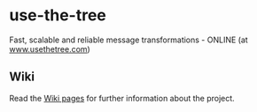 use-the-tree
============

Fast, scalable and reliable message transformations - ONLINE (at www.usethetree.com)


## Wiki
Read the [Wiki pages](https://github.com/mqsiuser/use-the-tree/wiki) for further information about the project.
